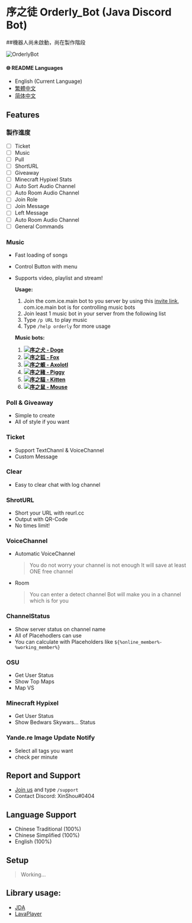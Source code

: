 # 序之徒 Orderly\_Bot \(Java Discord Bot\)

##機器人尚未啟動，尚在製作階段

![OrderlyBot](https://cdn.discordapp.com/avatars/576747435653595136/23f83723ab3be18ee7d6189fcd39df99.webp?size=256)
#### 🌐 README Languages

- English (Current Language)
- [繁體中文](https://github.com/IceLeiYu/OrderlyDiscordBot/blob/master/README/zh_tw.md)
- [简体中文](https://github.com/IceLeiYu/OrderlyDiscordBot/blob/master/README/zh_cn.md)

## Features

### 製作進度

 - &#9744; Ticket
 - &#9744; Music
 - &#9744; Pull
 - &#9744; ShortURL
 - &#9744; Giveaway
 - &#9744; Minecraft Hypixel Stats
 - &#9744; Auto Sort Audio Channel
 - &#9744; Auto Room Audio Channel
 - &#9744; Join Role
 - &#9744; Join Message
 - &#9744; Left Message
 - &#9744; Auto Room Audio Channel
 - &#9744; General Commands



### Music

* Fast loading of songs
* Control Button with menu
* Supports video, playlist and stream!
  
  **Usage:**
  
  1. Join the com.ice.main bot to you server by using this [invite link](https://reurl.cc/eE78aM), com.ice.main bot is for controlling music bots
  2. Join least 1 music bot in your server from the following list
  3. Type `/p URL` to play music
  4. Type `/help orderly` for more usage
  
  **Music bots:**
  
  1. [![](https://cdn.discordapp.com/avatars/608080618898849825/6bf20f20f4dfb85500db342d831c7cd5.webp?size=16)**序之犬 - Doge**](https://reurl.cc/eE7Nz7)
  2. [![](https://cdn.discordapp.com/avatars/867312327044628480/fd049658e162fdb3fc86feef61073a9d.webp?size=16)**序之狐 - Fox**](https://reurl.cc/lR4xDj)
  3. [![](https://cdn.discordapp.com/avatars/679330758191480864/2cc6036643f6d1162232a959117eaf8f.webp?size=16)**序之螈 - Axolotl**](https://reurl.cc/mL4m0A)
  4. [![](https://cdn.discordapp.com/avatars/635474017037451275/6f13e1dac1283aa3ca30b4a48f083ec4.webp?size=16)**序之豬 - Piggy**](https://reurl.cc/GmL34A)
  5. [![](https://cdn.discordapp.com/avatars/867311259593998347/df8d89e908718c50fbcfb5e734a5130e.webp?size=16)**序之貓 - Kitten**](https://reurl.cc/EnL9p0)
  6. [![](https://cdn.discordapp.com/avatars/879381238153097297/4ff436ecfd74f1cbb0dec2dd94d96a57.webp?size=16)**序之鼠 - Mouse**](https://reurl.cc/rgmvA1)

### Poll & Giveaway

* Simple to create
* All of style if you want

### Ticket

* Support TextChannl & VoiceChannel
* Custom Message

### Clear

* Easy to clear chat with log channel


### ShrotURL

* Short your URL with reurl.cc
* Output with QR-Code
* No times limit!

### VoiceChannel

* Automatic VoiceChannel

  > You do not worry your channel is not enough It will save at least ONE free channel

* Room

  > You can enter a detect channel Bot will make you in a channel which is for you

### ChannelStatus

* Show server status on channel name
* All of Placehodlers can use
* You can calculate with Placeholders like `${%online_member%-%working_member%}`

### OSU

* Get User Status
* Show Top Maps
* Map VS

### Minecraft Hypixel

* Get User Status
* Show Bedwars Skywars... Status

### Yande.re Image Update Notify

* Select all tags you want
* check per minute

## Report and Support

* [Join us](https://discord.gg/ZV3PaCscc7) and type `/support` 
* Contact Discord: XinShou\#0404 

## Language Support

* Chinese Traditional \(100%\)
* Chinese Simplified \(100%\)
* English \(100%\)

## Setup

> Working...

## Library usage:

* [JDA](https://github.com/DV8FromTheWorld/JDA)
* [LavaPlayer](https://github.com/sedmelluq/lavaplayer)

